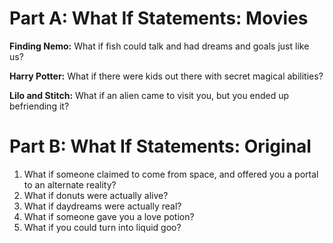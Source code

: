# Part A: What If Statements: Movies
**Finding Nemo:** What if fish could talk and had dreams and goals just like us? 

**Harry Potter:** What if there were kids out there with secret magical abilities? 

**Lilo and Stitch:** What if an alien came to visit you, but you ended up befriending it? 

# Part B: What If Statements: Original
1. What if someone claimed to come from space, and offered you a portal to an alternate reality? 
2. What if donuts were actually alive? 
3. What if daydreams were actually real? 
4. What if someone gave you a love potion? 
5. What if you could turn into liquid goo? 
